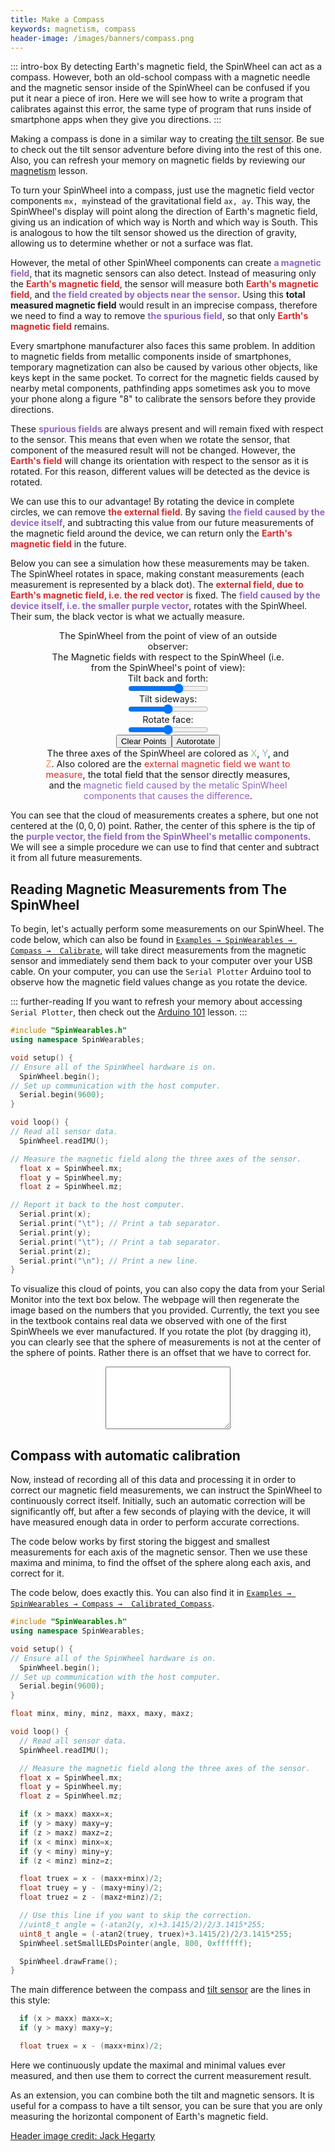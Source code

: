 ```yaml
---
title: Make a Compass
keywords: magnetism, compass
header-image: /images/banners/compass.png 
---
```


::: intro-box
By detecting Earth's magnetic field,
the SpinWheel can act as a compass.
However, both an old-school compass with a magnetic needle
and the magnetic sensor inside of the SpinWheel
can be confused if you put it near a piece of iron.
Here we will see how to write a program that calibrates
against this error, the same type of program that runs
inside of smartphone apps when they give you directions.
:::

<!-- The part about the iron and calibrating against the error feels abrupt, since they haven't even made the compass yet. Can we simplify this to just the 1st sentence, plus something like "Here, we will walk through how to program your SpinWheel to work as your very own compass" or something?
-->

Making a compass is done in a similar way to creating [the tilt sensor](/tilt). Be sue to check out the tilt sensor adventure before diving into the rest of this one. Also, you can refresh your memory on magnetic fields by reviewing our [magnetism](/magnetism) lesson.

<!-- I know the magnetism lesson isn't ready yet but I think it would be useful to link to it here
-->

To turn your SpinWheel into a compass, just use the magnetic field vector components `mx, my`instead of the gravitational field `ax, ay`.
This way, the SpinWheel's display will point along the direction
of Earth's magnetic field, giving us an indication of which way is North and which way is South. This is analogous to how the tilt sensor showed us the direction of gravity,
allowing us to determine whether or not a surface was flat.

However, the metal of other SpinWheel components
can create <span style="color:#9266bc;">**a magnetic field**</span>,
that its magnetic sensors can also detect.
Instead of measuring only the <span style="color:#d42c2b;">**Earth's magnetic field**</span>,
the sensor will measure both <span style="color:#d42c2b;">**Earth's magnetic field**</span>,
and <span style="color:#9266bc;">**the field created by objects near the sensor**</span>.
Using this **total measured magnetic field**
would result in an imprecise compass,
therefore we need to find a way to remove
<span style="color:#9266bc;">**the spurious field**</span>,
so that only
<span style="color:#d42c2b;">**Earth's magnetic field**</span> remains.

<!-- Perhaps for an "extra experimentation" box: 
Want to observe this phenomenon before your eyes? Grab your physical compass, and figure out which way is north. Then, put your compass near something metal and see what happens to your directional measurement.
-->

Every smartphone manufacturer also faces this same problem.
In addition to magnetic fields from 
metallic components inside of smartphones, temporary magnetization
can also be caused by various other objects, like keys kept in the same pocket.
To correct for the magnetic fields caused by nearby metal components, pathfinding apps sometimes ask you to move your phone
along a figure "8" to calibrate the sensors before they provide directions. 

These <span style="color:#9266bc;">**spurious fields**</span>
are always present and will remain fixed with respect to the sensor.
This means that even when we rotate the sensor,
that component of the measured result will not be changed.
However, the <span style="color:#d42c2b;">**Earth's field**</span>
will change its orientation with respect to the sensor as it is rotated.
For this reason, different values will be detected as the 
device is rotated.

<!-- I find the part above confusing. I am having trouble visualizing it (even with the interactive diagrams below). Maybe we could add a sketch here to show an example of this spurious fields? 
-->

We can use this to our advantage!
By rotating the device in complete circles,
we can remove <span style="color:#d42c2b;">**the external field**</span>.
By saving <span style="color:#9266bc;">**the field caused by the device itself**</span>,
and subtracting this value from our future measurements of the 
magnetic field around the device, we can return only the 
<span style="color:#d42c2b;">**Earth's magnetic field**</span>
in the future.

Below you can see a simulation how these measurements may be taken.
The SpinWheel rotates in space, making constant measurements
(each measurement is represented by a black dot).
The <span style="color:#d42c2b;">**external field, due to Earth's magnetic field,
i.e. the red vector**</span>
is fixed.
The <span style="color:#9266bc;">**field caused by the device itself,
i.e. the smaller purple vector**</span>,
rotates with the SpinWheel.
Their sum, the black vector is what we actually measure.

<!-- Perhaps could use some more instructions about how to manipulate this interactive widget - I am not super clear on what I should be doing (but perhaps my confusion is related to my comment about the spurious fields above).
-->

<style>
.threediv {
  text-align: center;
  width: 100%;
  font-size: 0.9rem;
}
.threediv > * {
  display: block;
  margin: auto;
}
.threediv > p {
  width:400px;
}
.threediv > p > span {
  font-weight:var(--font-weight-strong);
}
</style>

<div id="threediv" class="threediv"><p>The SpinWheel from the point of view of an outside observer:</p><div id="threejsanim" class="threejsanim"></div><p>The Magnetic fields with respect to the SpinWheel (i.e. from the SpinWheel's point of view):</p><div id="threejsanim2" class="threejsanim"></div>Tilt back and forth:<input id="fbtilt" type="range" min="-100" max="+100" value="30">Tilt sideways:<input id="lrtilt" type="range" min="-100" max="+100">Rotate face:<input id="frotate" type="range" min="-100" max="+100"><div><button id="clearsphere">Clear Points</button><button id="autorot">Autorotate</button></div>
<p>The three axes of the SpinWheel are colored as <span style="color:#92bd80;">X</span>, <span style="color:#8fb0d3;">Y</span>, and <span style="color:#f58559;">Z</span>. Also colored are the <span style="color:#d42c2b;">external magnetic field we want to measure</span>, <span style="color:#111111;">the total field that the sensor directly measures</span>, and the <span style="color:#9266bc;">magnetic field caused by the metalic SpinWheel components that causes the difference</span>.</p>
</div>

</style>

<script type="module">

import * as THREE from '/three/three.module.js';

import { OrbitControls } from '/three/OrbitControls.js';
 
function makeSpinWheel() {
  var outerbox = new THREE.Group();
  var box = new THREE.Group();
  var geometry = new THREE.CylinderGeometry(20,20,1,24);
  var material = new THREE.MeshPhongMaterial({color: 0x111111, transparent: true, opacity: 0.90});
  var disk = new THREE.Mesh( geometry, material );
  box.add(disk);
  var sgeometry = new THREE.CylinderGeometry(1.5,1.5,1,24);
  var sdisk = new THREE.Mesh( sgeometry, material );
  sdisk.position.set(21/1.414,0,21/1.414);
  box.add(sdisk);
  for (var i=0; i<4; i++) {
    var bgeometry = new THREE.BoxGeometry(5,1.5,5);
    var wmaterial = new THREE.MeshPhongMaterial({color: 0xbbbbbb});
    var square1 = new THREE.Mesh(bgeometry, wmaterial);
    var square2 = new THREE.Mesh(bgeometry, wmaterial);
    var x = (-1)**i;
    var z = (-1)**(i>>1);
    square1.position.set(x*10,1.25,z*10);
    square2.position.set(x*3,1.25,z*3);
    //square1.rotation.z += Math.PI/2;
    box.add(square1);
    box.add(square2);
  }
  box.rotation.y = Math.PI*3/4;
  outerbox.add(box);
  return outerbox;
}

function makeScene(dogrid=true) {
  var scene = new THREE.Scene();
  scene.background = new THREE.Color( 0xffffff );

  var lights = [];
  lights[ 0 ] = new THREE.PointLight( 0xaaaaaa, 1, 0 );
  lights[ 1 ] = new THREE.PointLight( 0xaaaaaa, 1, 0 );
  lights[ 2 ] = new THREE.PointLight( 0xaaaaaa, 1, 0 );
  lights[ 0 ].position.set( 0, 200, 100 );
  lights[ 1 ].position.set( 0, 0, 100 );
  lights[ 2 ].position.set( 0, - 200, 100 );
  
  scene.add( lights[ 0 ] );
  scene.add( lights[ 1 ] );
  scene.add( lights[ 2 ] );

  if (dogrid==true) {
    var grid = new THREE.GridHelper( 1500, 70 );
    grid.position.set(0,-100,0);
    scene.add(grid);
  }

  return scene;
}

var camera, scene, renderer;
var camera2, scene2, renderer2;
var box;
const size = 400;
const animdiv = document.getElementById('threejsanim');
const animdiv2 = document.getElementById('threejsanim2');
const fgtilt = document.getElementById('fbtilt');
const lrtilt = document.getElementById('lrtilt');
const frotate = document.getElementById('frotate');

var Boutnormal = new THREE.Vector3(1,2,0.5).normalize();
var Bout = Boutnormal.clone().multiplyScalar(40);
var Binnormal = new THREE.Vector3(1,0.1,2).normalize();
var Bin = Binnormal.clone().multiplyScalar(12);
var Boutarrow2;
var Btotarrow2;
var pointcloudgeom;
var MAXPOINTS = 10000
var pointsarray = new Float32Array(3*MAXPOINTS);
var pointslen = 0;
var newpoint = false;

fgtilt.addEventListener('input', function (){newpoint=true;clearInterval(intervalid);})
lrtilt.addEventListener('input', function (){newpoint=true;clearInterval(intervalid);})
frotate.addEventListener('input', function (){newpoint=true;clearInterval(intervalid);})

function init() {
  scene = makeScene();
  
  box = makeSpinWheel();
  scene.add(box);

  for (var i = 1; i<=5; i++) {
    for (var j = 1; j<=5; j++) {
      var Boutarrow = new THREE.ArrowHelper(
        Boutnormal,
        new THREE.Vector3(i*40-120,0,j*40-120),
        40, 0xd42c2b,
        5, 2
      );
      scene.add(Boutarrow);
    }
  }

  var Binarrow = new THREE.ArrowHelper(
    Binnormal,
    new THREE.Vector3(0,2,0),
    12, 0x9266bc,
    5, 2
  );
  box.add(Binarrow);

  var xarrow = new THREE.ArrowHelper(
    new THREE.Vector3(1,0,0),
    new THREE.Vector3(0,2,0),
    25, 0x92bd80,
    0, 4
  );
  box.add(xarrow);

  var yarrow = new THREE.ArrowHelper(
    new THREE.Vector3(0,0,-1),
    new THREE.Vector3(0,2,0),
    25, 0x8fb0d3,
    0, 4
  );
  box.add(yarrow);

  var zarrow = new THREE.ArrowHelper(
    new THREE.Vector3(0,1,0),
    new THREE.Vector3(0,2,0),
    25, 0xf58559,
    0, 4
  );
  box.add(zarrow);

  var fov = 60;
  var aspect = 2;
  var near = 0.10;
  var far = 500;
  camera = new THREE.PerspectiveCamera(fov, aspect, near, far);
  camera.position.z = 80;
  
  renderer = new THREE.WebGLRenderer( { antialias: true } );
  renderer.setSize( size, size/2 );
  animdiv.appendChild( renderer.domElement );

  var controls = new OrbitControls(camera, renderer.domElement);
}

function init2() {
  scene2 = makeScene(false);
  
  var xarrow = new THREE.ArrowHelper(
    new THREE.Vector3(1,0,0),
    new THREE.Vector3(0,0,0),
    25, 0x92bd80,
    0, 4
  );
  scene2.add(xarrow);

  var yarrow = new THREE.ArrowHelper(
    new THREE.Vector3(0,0,-1),
    new THREE.Vector3(0,0,0),
    25, 0x8fb0d3,
    0, 4
  );
  scene2.add(yarrow);

  var zarrow = new THREE.ArrowHelper(
    new THREE.Vector3(0,1,0),
    new THREE.Vector3(0,0,0),
    25, 0xf58559,
    0, 4
  );
  scene2.add(zarrow);

  Boutarrow2 = new THREE.ArrowHelper(
    Boutnormal,
    Bin,
    40, 0xd42c2b,
    5, 2
  );
  scene2.add(Boutarrow2);

  Btotarrow2 = new THREE.ArrowHelper(
    Boutnormal,
    new THREE.Vector3(0,0,0),
    0, 0x111111,
    5, 2
  );
  scene2.add(Btotarrow2);

  var Binarrow = new THREE.ArrowHelper(
    Binnormal,
    new THREE.Vector3(0,0,0),
    12, 0x9266bc,
    5, 2
  );
  scene2.add(Binarrow);

  pointcloudgeom = new THREE.BufferGeometry();
  var pcmaterial = new THREE.PointsMaterial( {size: 1, color: 0x111111} );
  var points = new THREE.Points(pointcloudgeom, pcmaterial);
  scene2.add(points);

  var fov = 60;
  var aspect = 2;
  var near = 0.10;
  var far = 500;
  camera2 = new THREE.PerspectiveCamera(fov, aspect, near, far);
  camera2.position.z = 50;
  camera2.position.y = 50;
  camera2.position.x = 50;
  
  renderer2 = new THREE.WebGLRenderer( { antialias: true } );
  renderer2.setSize( size, size/2 );
  animdiv2.appendChild( renderer2.domElement );

  var controls = new OrbitControls(camera2, renderer2.domElement);
}
 
function animate() {
  requestAnimationFrame( animate );
  const fb = fbtilt.value*Math.PI/2/100;
  const lr = lrtilt.value*Math.PI/2/100;
  const r = frotate.value*Math.PI/2/100;
  const euler = new THREE.Euler(fb,r,lr,'ZXY');
  box.setRotationFromEuler(euler);
  const quat = new THREE.Quaternion();
  const inverted = quat.setFromEuler(euler).conjugate();

  var localBoutnormal = Boutnormal.clone().applyQuaternion(inverted);
  Boutarrow2.setDirection(localBoutnormal);
  var localBtot = localBoutnormal.multiplyScalar(40).add(Bin);
  Btotarrow2.setLength(localBtot.length(), 5, 2);
  Btotarrow2.setDirection(localBtot.clone().normalize());

  if (newpoint) {
    pointsarray[3*pointslen] = localBtot.x;
    pointsarray[3*pointslen+1] = localBtot.y;
    pointsarray[3*pointslen+2] = localBtot.z;
    pointslen = (pointslen+1)%MAXPOINTS;
    pointcloudgeom.setAttribute('position', new THREE.BufferAttribute(pointsarray.subarray(0,3*pointslen), 3));
    pointcloudgeom.computeBoundingBox();
    newpoint = false;
  }

  renderer.render( scene, camera );
  renderer2.render( scene2, camera2 );
}
 
init();
init2();
animate();

var dir = 1;
function autoincrement() {
  if (fbtilt.valueAsNumber>=100) {
    fbtilt.valueAsNumber-=200;
  }  
  if (lrtilt.valueAsNumber>=100) {
    dir = -1;
    fbtilt.valueAsNumber+=11;
  }
  if (lrtilt.valueAsNumber<=-100) {
    dir = +1;
    fbtilt.valueAsNumber+=11;
  }
  lrtilt.valueAsNumber=lrtilt.valueAsNumber+6*dir;
  newpoint=true;
}

var intervalid = setInterval(autoincrement, 50);

const bautorot = document.getElementById('autorot');
const bclearsphere = document.getElementById('clearsphere');

bautorot.addEventListener('click', function (){
  clearInterval(intervalid);
  intervalid = setInterval(autoincrement, 50);
})
bclearsphere.addEventListener('click', function (){
  pointslen = 0;
  newpoint = true;
})

</script>

You can see that the cloud of measurements creates a sphere,
but one not centered at the $(0,0,0)$ point.
Rather, the center of this sphere is the tip of the
<span style="color:#9266bc;">**purple vector, the field from the SpinWheel's metallic components**</span>.
We will see a simple procedure we can use to find that center
and subtract it from all future measurements.

<!-- this is hard to observe at the moment -->

## Reading Magnetic Measurements from The SpinWheel

To begin, let's actually perform some measurements on our SpinWheel.
The code below, which can also be found in 
[`Examples → SpinWearables → Compass →  Calibrate`](/codedoc/examples/Compass/Calibrate/Calibrate.ino.html),
will take direct measurements from the magnetic sensor
and immediately send them back to your computer
over your USB cable.
On your computer, you can use the
`Serial Plotter` Arduino tool to observe how the magnetic field values change
as you rotate the device.

::: further-reading
If you want to refresh your memory about accessing `Serial Plotter`, then check out the [Arduino 101](/arduino101) lesson.
:::

```c++
#include "SpinWearables.h"
using namespace SpinWearables; 

void setup() {
// Ensure all of the SpinWheel hardware is on.
  SpinWheel.begin();
// Set up communication with the host computer.
  Serial.begin(9600);
}

void loop() {
// Read all sensor data.
  SpinWheel.readIMU();

// Measure the magnetic field along the three axes of the sensor.
  float x = SpinWheel.mx;
  float y = SpinWheel.my;
  float z = SpinWheel.mz;

// Report it back to the host computer.
  Serial.print(x);
  Serial.print("\t"); // Print a tab separator.
  Serial.print(y);
  Serial.print("\t"); // Print a tab separator.
  Serial.print(z);
  Serial.print("\n"); // Print a new line.
}
```

To visualize this cloud of points,
you can also copy the data from your Serial Monitor into the text box below.
The webpage will then regenerate the image
based on the numbers that you provided.
Currently, the text you see in the textbook contains real data we observed
with one of the first SpinWheels we ever manufactured.
If you rotate the plot (by dragging it),
you can clearly see that the sphere of measurements
is not at the center of the sphere of points.
Rather there is an offset that we have to correct for.

<div id="pointclouddiv" class="threediv"><div id="pointcloudanim" class="threejsanim"></div><textarea id="pointcloudtext"></textarea></div>

<style>
#pointcloudtext {
  width: 200px;
  min-height: 100px;
}
</style>

<script type="module">

import * as THREE from '/three/three.module.js';

import { OrbitControls } from '/three/OrbitControls.js';
 
function makeScene() {
  var scene = new THREE.Scene();
  scene.background = new THREE.Color( 0xffffff );

  var lights = [];
  lights[ 0 ] = new THREE.PointLight( 0xaaaaaa, 1, 0 );
  lights[ 1 ] = new THREE.PointLight( 0xaaaaaa, 1, 0 );
  lights[ 2 ] = new THREE.PointLight( 0xaaaaaa, 1, 0 );
  lights[ 0 ].position.set( 0, 200, 100 );
  lights[ 1 ].position.set( 0, 0, 100 );
  lights[ 2 ].position.set( 0, - 200, 100 );
  
  scene.add( lights[ 0 ] );
  scene.add( lights[ 1 ] );
  scene.add( lights[ 2 ] );

  return scene;
}

var camera, scene, renderer;
var pointcloudgeom;
const size = 400;
const animdiv = document.getElementById('pointcloudanim');
   
function init() {
  scene = makeScene();
  
  var xarrow, yarrow, zarrow;

  xarrow = new THREE.ArrowHelper(
    new THREE.Vector3(1,0,0),
    new THREE.Vector3(0,0,0),
    70, 0x92bd80,
    10, 2
  );
  scene.add(xarrow);

  yarrow = new THREE.ArrowHelper(
    new THREE.Vector3(0,1,0),
    new THREE.Vector3(0,0,0),
    70, 0x8fb0d3,
    10, 2
  );
  scene.add(yarrow);

  zarrow = new THREE.ArrowHelper(
    new THREE.Vector3(0,0,1),
    new THREE.Vector3(0,0,0),
    70, 0xf58559,
    10, 2
  );
  scene.add(zarrow);

  pointcloudgeom = new THREE.BufferGeometry();
  processData();
  var pcmaterial = new THREE.PointsMaterial( {size: 1, color: 0x111111} );
  var points = new THREE.Points(pointcloudgeom, pcmaterial);
  scene.add(points);
  
  var fov = 60;
  var aspect = 2;
  var near = 0.10;
  var far = 500;
  camera = new THREE.PerspectiveCamera(fov, aspect, near, far);
  camera.position.z = 80;
  camera.position.x = 80;
  camera.position.y = 80;
  
  renderer = new THREE.WebGLRenderer( { antialias: true } );
  renderer.setSize( size, size/2 );
  animdiv.appendChild( renderer.domElement );

  var controls = new OrbitControls(camera, renderer.domElement);
}
 
function animate() {
  requestAnimationFrame( animate );
  renderer.render( scene, camera );
}

function processData() {
  var array = new Float32Array;
  array = Float32Array.from(document.getElementById("pointcloudtext").value.replaceAll('\n','\t').replaceAll(' ', '\t').split('\t'));
  pointcloudgeom.setAttribute('position', new THREE.BufferAttribute(array, 3));
  pointcloudgeom.computeBoundingBox();
}
 
fetch('/data/compass.txt')
  .then(response => response.text())
  .then(function (data) {
    document.getElementById("pointcloudtext").value = data;
    init();
    animate();
  });

document.getElementById("pointcloudtext").addEventListener('input', processData);
</script>

## Compass with automatic calibration

Now, instead of recording all of this data and processing it
in order to correct our magnetic field measurements,
we can instruct the SpinWheel to continuously correct itself.
Initially, such an automatic correction will be significantly off,
but after a few seconds of playing with the device,
it will have measured enough data in order to perform accurate corrections.

The code below works by first storing the biggest and smallest
measurements for each axis of the magnetic sensor.
Then we use these maxima and minima, to find the offset of the sphere
along each axis, and correct for it.

The code below, does exactly this.
You can also find it in 
[`Examples → SpinWearables → Compass →  Calibrated_Compass`](/codedoc/examples/Compass/Calibrate/Calibrate.ino.html).

```c++
#include "SpinWearables.h"
using namespace SpinWearables; 

void setup() {
// Ensure all of the SpinWheel hardware is on.
  SpinWheel.begin();
// Set up communication with the host computer.
  Serial.begin(9600);
}

float minx, miny, minz, maxx, maxy, maxz;

void loop() {
  // Read all sensor data.
  SpinWheel.readIMU();

  // Measure the magnetic field along the three axes of the sensor.
  float x = SpinWheel.mx;
  float y = SpinWheel.my;
  float z = SpinWheel.mz;

  if (x > maxx) maxx=x;
  if (y > maxy) maxy=y;
  if (z > maxz) maxz=z;
  if (x < minx) minx=x;
  if (y < miny) miny=y;
  if (z < minz) minz=z;

  float truex = x - (maxx+minx)/2;
  float truey = y - (maxy+miny)/2;
  float truez = z - (maxz+minz)/2;

  // Use this line if you want to skip the correction.
  //uint8_t angle = (-atan2(y, x)+3.1415/2)/2/3.1415*255;
  uint8_t angle = (-atan2(truey, truex)+3.1415/2)/2/3.1415*255;
  SpinWheel.setSmallLEDsPointer(angle, 800, 0xffffff);

  SpinWheel.drawFrame();
}
```

The main difference between the compass and [tilt sensor](/tilt) are the lines in this style:

```c++
  if (x > maxx) maxx=x;
  if (y > maxy) maxy=y;

  float truex = x - (maxx+minx)/2;
```

Here we continuously update the maximal and minimal values ever measured,
and then use them to correct the current measurement result.

As an extension, you can combine both the tilt and magnetic sensors. 
It is useful for a compass to have a tilt sensor, you can be sure that
you are only measuring the horizontal component of Earth's magnetic field.


<a class="imagecredit" href="https://johnhegarty8.wixsite.com/johnhegarty">Header image credit: Jack Hegarty</a>
